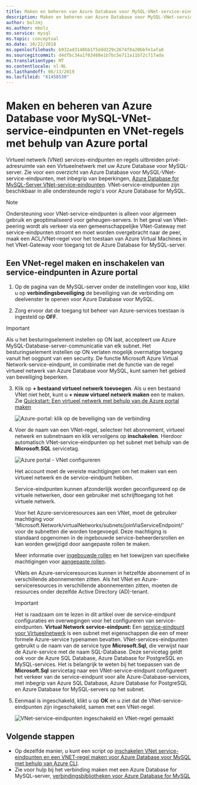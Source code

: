 ```yaml
---
title: Maken en beheren van Azure Database voor MySQL-VNet-service-eindpunten en regels met behulp van de Azure portal | Microsoft Docs
description: Maken en beheren van Azure Database voor MySQL-VNet-service-eindpunten en regels met behulp van de Azure portal
author: bolzmj
ms.author: mbolz
ms.service: mysql
ms.topic: conceptual
ms.date: 10/22/2018
ms.openlocfilehash: b932ad3148bb1f5ddd229c2674f8a20bbfe1afa8
ms.sourcegitcommit: d4dfbc34a1f03488e1b7bc5e711a11b72c717ada
ms.translationtype: MT
ms.contentlocale: nl-NL
ms.lasthandoff: 06/13/2019
ms.locfileid: "61458530"
---
```

# <a name="create-and-manage-azure-database-for-mysql-vnet-service-endpoints-and-vnet-rules-by-using-the-azure-portal"></a>Maken en beheren van Azure Database voor MySQL-VNet-service-eindpunten en VNet-regels met behulp van Azure portal
Virtueel netwerk (VNet) services-eindpunten en regels uitbreiden privé-adresruimte van een Virtueelnetwerk met uw Azure Database voor MySQL-server. Zie voor een overzicht van Azure Database voor MySQL-VNet-service-eindpunten, met inbegrip van beperkingen, [Azure Database for MySQL-Server VNet-service-eindpunten](concepts-data-access-and-security-vnet.md). VNet-service-eindpunten zijn beschikbaar in alle ondersteunde regio's voor Azure Database for MySQL.

> [!NOTE]
> Ondersteuning voor VNet-service-eindpunten is alleen voor algemeen gebruik en geoptimaliseerd voor geheugen-servers.
> In het geval van VNet-peering wordt als verkeer via een gemeenschappelijke VNet-Gateway met service-eindpunten stroomt en moet worden overgebracht naar de peer, maak een ACL/VNet-regel voor het toestaan van Azure Virtual Machines in het VNet-Gateway voor toegang tot de Azure Database for MySQL-server.

## <a name="create-a-vnet-rule-and-enable-service-endpoints-in-the-azure-portal"></a>Een VNet-regel maken en inschakelen van service-eindpunten in Azure portal

1. Op de pagina van de MySQL-server onder de instellingen voor kop, klikt u op **verbindingsbeveiliging** de beveiliging van de verbinding om deelvenster te openen voor Azure Database voor MySQL. 

2. Zorg ervoor dat de toegang tot beheer van Azure-services toestaan is ingesteld op **OFF**.

> [!Important]
> Als u het besturingselement instellen op ON laat, accepteert uw Azure MySQL-Database-server-communicatie van elk subnet. Het besturingselement instellen op ON verlaten mogelijk overmatige toegang vanuit het oogpunt van een security. De functie Microsoft Azure Virtual Network-service-eindpunt, in combinatie met de functie van de regel virtueel netwerk van Azure Database voor MySQL, kunt samen het gebied van beveiliging beperken.

3. Klik op **+ bestaand virtueel netwerk toevoegen**. Als u een bestaand VNet niet hebt, kunt u **+ nieuw virtueel netwerk maken** een te maken. Zie [Quickstart: Een virtueel netwerk met behulp van de Azure portal maken](../virtual-network/quick-create-portal.md)

   ![Azure-portal: klik op de beveiliging van de verbinding](./media/howto-manage-vnet-using-portal/1-connection-security.png)

4. Voer de naam van een VNet-regel, selecteer het abonnement, virtueel netwerk en subnetnaam en klik vervolgens op **inschakelen**. Hierdoor automatisch VNet-service-eindpunten op het subnet met behulp van de **Microsoft.SQL** servicetag.

   ![Azure portal - VNet configureren](./media/howto-manage-vnet-using-portal/2-configure-vnet.png)

   Het account moet de vereiste machtigingen om het maken van een virtueel netwerk en de service-eindpunt hebben.

   Service-eindpunten kunnen afzonderlijk worden geconfigureerd op de virtuele netwerken, door een gebruiker met schrijftoegang tot het virtuele netwerk.
    
   Voor het Azure-serviceresources aan een VNet, moet de gebruiker machtiging voor 'Microsoft.Network/virtualNetworks/subnets/joinViaServiceEndpoint/' voor de subnetten die worden toegevoegd. Deze machtiging is standaard opgenomen in de ingebouwde service-beheerdersrollen en kan worden gewijzigd door aangepaste rollen te maken.
    
   Meer informatie over [ingebouwde rollen](https://docs.microsoft.com/azure/active-directory/role-based-access-built-in-roles) en het toewijzen van specifieke machtigingen voor [aangepaste rollen](https://docs.microsoft.com/azure/active-directory/role-based-access-control-custom-roles).
    
   VNets en Azure-serviceresources kunnen in hetzelfde abonnement of in verschillende abonnementen zitten. Als het VNet en Azure-serviceresources in verschillende abonnementen zitten, moeten de resources onder dezelfde Active Directory (AD)-tenant.

   > [!IMPORTANT]
   > Het is raadzaam om te lezen in dit artikel over de service-eindpunt configuraties en overwegingen voor het configureren van service-eindpunten. **Virtual Network service-eindpunt:** Een [service-eindpunt voor Virtueelnetwerk](../virtual-network/virtual-network-service-endpoints-overview.md) is een subnet met eigenschappen die een of meer formele Azure-service typenamen bevatten. VNet-services-eindpunten gebruikt u de naam van de service type **Microsoft.Sql**, die verwijst naar de Azure-service met de naam SQL-Database. Deze servicetag geldt ook voor de Azure SQL Database, Azure Database for PostgreSQL en MySQL-services. Het is belangrijk te weten bij het toepassen van de **Microsoft.Sql** servicetag naar een VNet-service-eindpunt configureert het verkeer van de service-eindpunt voor alle Azure-Database-services, met inbegrip van Azure SQL Database, Azure Database for PostgreSQL en Azure Database for MySQL-servers op het subnet. 
   > 

5. Eenmaal is ingeschakeld, klikt u op **OK** en u ziet dat de VNet-service-eindpunten zijn ingeschakeld, samen met een VNet-regel.

   ![VNet-service-eindpunten ingeschakeld en VNet-regel gemaakt](./media/howto-manage-vnet-using-portal/3-vnet-service-endpoints-enabled-vnet-rule-created.png)

## <a name="next-steps"></a>Volgende stappen
- Op dezelfde manier, u kunt een script op [inschakelen VNet service-eindpunten en een VNET-regel maken voor Azure Database voor MySQL met behulp van Azure CLI](howto-manage-vnet-using-cli.md).
- Zie voor hulp bij het verbinding maken met een Azure Database for MySQL-server, [verbindingsbibliotheken voor Azure Database for MySQL](./concepts-connection-libraries.md)
